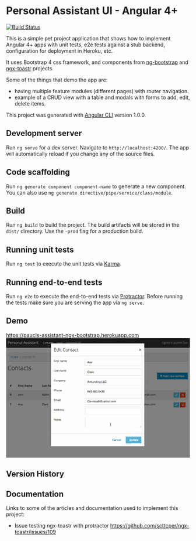 # Personal Assistant UI - Angular 4+
[![Build Status](https://travis-ci.org/paucls/personal-assistant-ui-angular.svg?branch=master)](https://travis-ci.org/paucls/personal-assistant-ui-angular)

This is a simple pet project application that shows how to implement Angular 4+ apps with unit tests, e2e tests against 
a stub backend, configuration for deployment in Heroku, etc.

It uses Bootstrap 4 css framework, and components from [ng-bootstrap](https://ng-bootstrap.github.io)
and [ngx-toastr](https://github.com/scttcper/ngx-toastr) projects.

Some of the things that demo the app are:
 - having multiple feature modules (different pages) with router navigation.
 - example of a CRUD view with a table and modals with forms to add, edit, delete items.

This project was generated with [Angular CLI](https://github.com/angular/angular-cli) version 1.0.0.

## Development server

Run `ng serve` for a dev server. Navigate to `http://localhost:4200/`. The app will automatically reload if you change any of the source files.

## Code scaffolding

Run `ng generate component component-name` to generate a new component. You can also use `ng generate directive/pipe/service/class/module`.

## Build

Run `ng build` to build the project. The build artifacts will be stored in the `dist/` directory. Use the `-prod` flag for a production build.

## Running unit tests

Run `ng test` to execute the unit tests via [Karma](https://karma-runner.github.io).

## Running end-to-end tests

Run `ng e2e` to execute the end-to-end tests via [Protractor](http://www.protractortest.org/).
Before running the tests make sure you are serving the app via `ng serve`.

## Demo
https://paucls-assistant-ngx-bootstrap.herokuapp.com
![Demo](app-demo.gif)

## Version History

## Documentation
Links to some of the articles and documentation used to implement this project:

- Issue testing ngx-toastr with protractor
https://github.com/scttcper/ngx-toastr/issues/109


